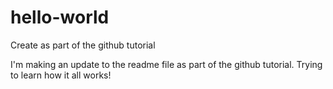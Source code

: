 # hello-world
Create as part of the github tutorial

I'm making an update to the readme file as part of the github tutorial. Trying to learn how it all works!
